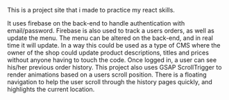 This is a project site that i made to practice my react skills. 

It uses firebase on the back-end to handle authentication with email/password.
Firebase is also used to track a users orders, as well as update the menu. 
The menu can be altered on the back-end, and in real time it will update. 
In a way this could be used as a type of CMS where the owner of the shop could update product descriptions, titles and prices without anyone having to touch the code. 
Once logged in, a user can see his/her previous order history. 
This project also uses GSAP ScrollTrigger to render animations based on a users scroll position. 
There is a floating navigation to help the user scroll through the history pages quickly, and highlights the current location. 
